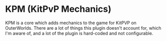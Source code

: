 # KPM (KitPvP Mechanics)
KPM is a core which adds mechanics to the game for KitPVP on OuterWorlds. There are a lot of things this plugin doesn't account for, which I'm aware of, and a lot of the plugin is hard-coded and not configurable.
